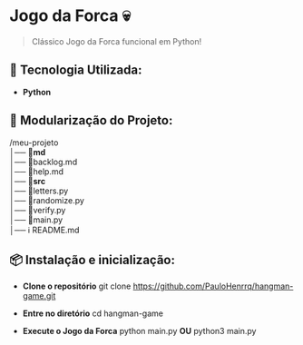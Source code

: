 # Jogo da Forca 💀

> Clássico Jogo da Forca funcional em Python!

## 🔨 Tecnologia Utilizada:
- **Python**

## 📁 Modularização do Projeto:
/meu-projeto  
│── 📁**md**  
    │── 📜backlog.md  
    │── 📜help.md  
│── 📁**src**  
    │── 📜letters.py  
    │── 📜randomize.py  
    │── 📜verify.py  
│── 📜main.py  
│── ℹ README.md  

## 📦 Instalação e inicialização:

- **Clone o repositório**
git clone https://github.com/PauloHenrrq/hangman-game.git

- **Entre no diretório**
cd hangman-game

- **Execute o Jogo da Forca**
python main.py **OU** python3 main.py
